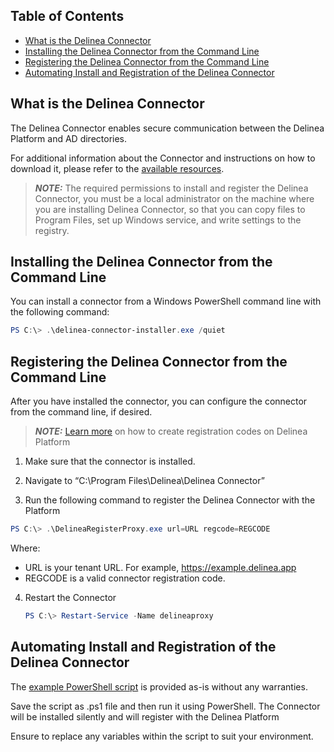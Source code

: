 ## Table of Contents

- [What is the Delinea Connector](#what-is-the-delinea-connector)
- [Installing the Delinea Connector from the Command Line](#installing-the-delinea-connector-from-the-command-line)
- [Registering the Delinea Connector from the Command Line](#registering-the-delinea-connector-from-the-command-line)
- [Automating Install and Registration of the Delinea Connector](#automating-install-and-registration-of-the-delinea-connector)

## What is the Delinea Connector

The Delinea Connector enables secure communication between the Delinea Platform
and AD directories.

For additional information about the Connector and instructions on how to
download it, please refer to the [available
resources](https://docs.delinea.com/dp/current/connector).

> **_NOTE:_**  The required permissions to install and register the Delinea Connector, you must be a local administrator on the machine where you are installing Delinea Connector, so that you can copy files to Program Files, set up Windows service, and write settings to the registry.


## Installing the Delinea Connector from the Command Line

You can install a connector from a Windows PowerShell command line with the
following command:

```powershell
PS C:\> .\delinea-connector-installer.exe /quiet
```

## Registering the Delinea Connector from the Command Line

After you have installed the connector, you can configure the connector from the
command line, if desired.


> **_NOTE:_**  [Learn more](https://docs.delinea.com/dp/current/connector#to_create_a_new_registration_code) on how to create registration codes on Delinea Platform


1.  Make sure that the connector is installed.

2.  Navigate to “C:\\Program Files\\Delinea\\Delinea Connector”

3.  Run the following command to register the Delinea Connector with the
    Platform

```powershell
PS C:\> .\DelineaRegisterProxy.exe url=URL regcode=REGCODE
```

 Where:

 - URL is your tenant URL. For example, https://example.delinea.app
 - REGCODE is a valid connector registration code.

4.  Restart the Connector  
    ```powershell
    PS C:\> Restart-Service -Name delineaproxy
    ```

## Automating Install and Registration of the Delinea Connector

The [example PowerShell script](https://github.com/DelineaXPM/delinea-platform/blob/ef04082750b21abf84edfaf6d25cae9d5396e42b/DelineaConnector/delinea-connector-install.ps1) is provided as-is without any warranties.

Save the script as .ps1 file and then run it using PowerShell. The Connector
will be installed silently and will register with the Delinea Platform

Ensure to replace any variables within the script to suit your environment.


